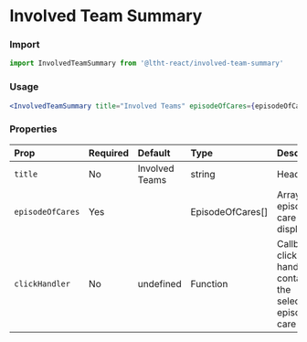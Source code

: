 # Involved Team Summary

### Import

```js
import InvolvedTeamSummary from '@ltht-react/involved-team-summary'
```

### Usage

```jsx
<InvolvedTeamSummary title="Involved Teams" episodeOfCares={episodeOfCares} clickHandler={handleClick} />
```

### Properties

| Prop             | Required | Default        | Type             | Description                                                         |
| :--------------- | :------- | :------------- | :--------------- | :------------------------------------------------------------------ |
| `title`          | No       | Involved Teams | string           | Header text                                                         |
| `episodeOfCares` | Yes      |                | EpisodeOfCares[] | Array of episode of care to display                                 |
| `clickHandler`   | No       | undefined      | Function         | Callback click handler containing the selected episode of care item |
